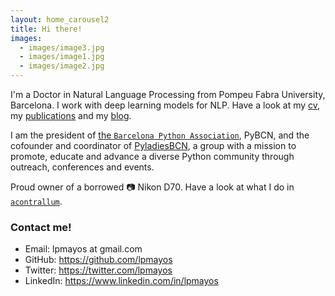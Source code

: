 ```yaml
---
layout: home_carousel2
title: Hi there!
images:
  - images/image3.jpg
  - images/image1.jpg
  - images/image2.jpg
---
```


I'm a Doctor in Natural Language Processing from Pompeu Fabra University, Barcelona. I work with deep learning models for NLP.  Have a look at my [cv](/cv_lpmayos.pdf),  my [publications](https://www.semanticscholar.org/author/Laura-P%C3%A9rez-Mayos/1410920781) and my [blog](/blog).

I am the president of <a href="http://pybcn.org" target="_blank">the `Barcelona Python Association`</a>, PyBCN, and the cofounder and coordinator of <a href="http://pybcn.org/pyladies_bcn" target="_blank">PyladiesBCN</a>, a group with a mission to promote, educate and advance a diverse Python community through outreach, conferences and events.

Proud owner of a borrowed 📷 Nikon D70. Have a look at what I do in <a href="https://acontrallum.github.io" target="_blank">`acontrallum`</a>. 


### Contact me!

* Email: lpmayos at gmail.com
* GitHub: <a href="https://github.com/lpmayos" target="_blank">https://github.com/lpmayos</a>
* Twitter: <a href="https://twitter.com/lpmayos" target="_blank">https://twitter.com/lpmayos</a>
* LinkedIn: <a href="https://www.linkedin.com/in/lpmayos" target="_blank">https://www.linkedin.com/in/lpmayos</a>
